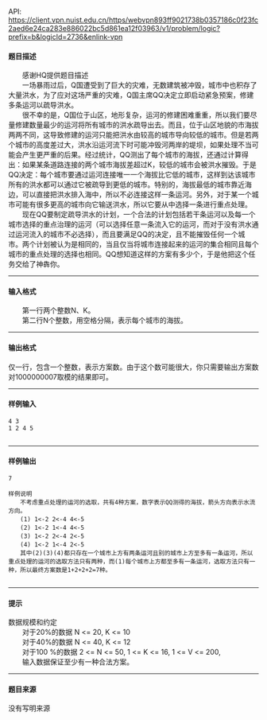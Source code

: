 API: https://client.vpn.nuist.edu.cn/https/webvpn893ff9021738b0357186c0f23fc2aed6e24ca283e886022bc5d861ea12f03963/v1/problem/logic?prefix=b&logicId=2736&enlink-vpn

#### 题目描述

　　感谢HQ提供题目描述  
　　一场暴雨过后，Q国遭受到了巨大的灾难，无数建筑被冲毁，城市中也积存了大量洪水，为了应对这场严重的灾难，Q国主席QQ决定立即启动紧急预案，修建多条运河以疏导洪水。  
　　很不幸的是，Q国位于山区，地形复杂，运河的修建困难重重，所以我们要尽量修建数量最少的运河将所有城市的洪水疏导出去。而且，位于山区地貌的市海拔两两不同，这导致修建的运河只能把洪水由较高的城市导向较低的城市。但是若两个城市的高度差过大，洪水沿运河流下时可能冲毁河两岸的堤坝，如果处理不当可能会产生更严重的后果。经过统计，QQ测出了每个城市的海拔，还通过计算得出：如果某条道路连接的两个城市海拔差超过K，较低的城市会被洪水摧毁。于是QQ决定：每个城市要通过运河连接唯一一个海拔比它低的城市，这样到达该城市所有的洪水都可以通过它被疏导到更低的城市。特别的，海拔最低的城市靠近海边，可以直接把洪水排入海中，所以不必连接这样一条运河。另外，对于某一个城市可能有很多更高的城市向它输送洪水，所以它要从中选择一条进行重点处理。  
　　现在QQ要制定疏导洪水的计划，一个合法的计划包括若干条运河以及每一个城市选择的重点治理的运河（可以选择任意一条流入它的运河，而对于没有洪水通过运河流入的城市不必选择），而且要满足QQ的决定，且不能摧毁任何一个城市。两个计划被认为是相同的，当且仅当将城市连接起来的运河的集合相同且每个城市的重点处理的选择也相同。QQ想知道这样的方案有多少个，于是他把这个任务交给了神犇你。  

---

#### 输入格式

　　第一行两个整数N、K。  
　　第二行N个整数，用空格分隔，表示每个城市的海拔。  

---

#### 输出格式

仅一行，包含一个整数，表示方案数。由于这个数可能很大，你只需要输出方案数对1000000007取模的结果即可。  

---

#### 样例输入
```
4 3
1 2 4 5


```

---

#### 样例输出
```
7

样例说明
　　不考虑重点处理的运河的选取，共有4种方案，数字表示QQ测得的海拔，箭头方向表示水流方向。
　　(1) 1<-2 2<-4 4<-5
　　(2) 1<-2 1<-4 4<-5
　　(3) 1<-2 2<-4 2<-5
　　(4) 1<-2 1<-4 2<-5
　　其中(2)(3)(4)都只存在一个城市上方有两条运河且别的城市上方至多有一条运河，所以重点处理的运河的选取方法只有两种，而(1)每个城市上方都至多有一条运河，选取方法只有一种，所以最终方案数是1+2+2+2=7种。


```

---

#### 提示

数据规模和约定  
　　对于20%的数据 N <= 20, K <= 10  
　　对于40%的数据 N <= 40, K <= 12  
　　对于100 %的数据 2 <= N <= 50, 1 <= K <= 16, 1 <= V <= 200,  
　　输入数据保证至少有一种合法方案。  

---

#### 题目来源

没有写明来源